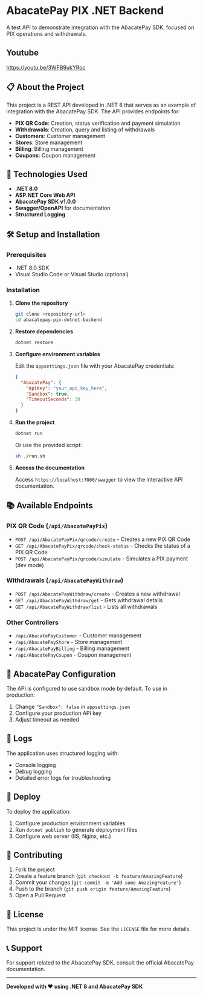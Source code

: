 # AbacatePay PIX .NET Backend

A test API to demonstrate integration with the AbacatePay SDK, focused on PIX operations and withdrawals.

## Youtube
https://youtu.be/3WFB9ukYRoc

## 📋 About the Project

This project is a REST API developed in .NET 8 that serves as an example of integration with the AbacatePay SDK. The API provides endpoints for:

- **PIX QR Code**: Creation, status verification and payment simulation
- **Withdrawals**: Creation, query and listing of withdrawals
- **Customers**: Customer management
- **Stores**: Store management
- **Billing**: Billing management
- **Coupons**: Coupon management

## 🚀 Technologies Used

- **.NET 8.0**
- **ASP.NET Core Web API**
- **AbacatePay SDK v1.0.0**
- **Swagger/OpenAPI** for documentation
- **Structured Logging**

## 🛠️ Setup and Installation

### Prerequisites

- .NET 8.0 SDK
- Visual Studio Code or Visual Studio (optional)

### Installation

1. **Clone the repository**
   ```bash
   git clone <repository-url>
   cd abacatepay-pix-dotnet-backend
   ```

2. **Restore dependencies**
   ```bash
   dotnet restore
   ```

3. **Configure environment variables**
   
   Edit the `appsettings.json` file with your AbacatePay credentials:
   ```json
   {
     "AbacatePay": {
       "ApiKey": "your_api_key_here",
       "Sandbox": true,
       "TimeoutSeconds": 30
     }
   }
   ```

4. **Run the project**
   ```bash
   dotnet run
   ```
   
   Or use the provided script:
   ```bash
   sh ./run.sh
   ```

5. **Access the documentation**
   
   Access `https://localhost:7000/swagger` to view the interactive API documentation.

## 📚 Available Endpoints

### PIX QR Code (`/api/AbacatePayPix`)

- `POST /api/AbacatePayPix/qrcode/create` - Creates a new PIX QR Code
- `GET /api/AbacatePayPix/qrcode/check-status` - Checks the status of a PIX QR Code
- `POST /api/AbacatePayPix/qrcode/simulate` - Simulates a PIX payment (dev mode)

### Withdrawals (`/api/AbacatePayWithdraw`)

- `POST /api/AbacatePayWithdraw/create` - Creates a new withdrawal
- `GET /api/AbacatePayWithdraw/get` - Gets withdrawal details
- `GET /api/AbacatePayWithdraw/list` - Lists all withdrawals

### Other Controllers

- `/api/AbacatePayCustomer` - Customer management
- `/api/AbacatePayStore` - Store management
- `/api/AbacatePayBilling` - Billing management
- `/api/AbacatePayCoupon` - Coupon management


## 🔧 AbacatePay Configuration

The API is configured to use sandbox mode by default. To use in production:

1. Change `"Sandbox": false` in `appsettings.json`
2. Configure your production API key
3. Adjust timeout as needed

## 📝 Logs

The application uses structured logging with:
- Console logging
- Debug logging
- Detailed error logs for troubleshooting

## 🚀 Deploy

To deploy the application:

1. Configure production environment variables
2. Run `dotnet publish` to generate deployment files
3. Configure web server (IIS, Nginx, etc.)

## 🤝 Contributing

1. Fork the project
2. Create a feature branch (`git checkout -b feature/AmazingFeature`)
3. Commit your changes (`git commit -m 'Add some AmazingFeature'`)
4. Push to the branch (`git push origin feature/AmazingFeature`)
5. Open a Pull Request

## 📄 License

This project is under the MIT license. See the `LICENSE` file for more details.

## 📞 Support

For support related to the AbacatePay SDK, consult the official AbacatePay documentation.

---

**Developed with ❤️ using .NET 8 and AbacatePay SDK**
